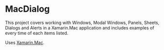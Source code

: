 MacDialog
==========

This project covers working with Windows, Modal Windows, Panels, Sheets, Dialogs and Alerts in a Xamarin.Mac application and includes examples of every time of each items listed.

Uses [Xamarin.Mac](http://xamarin.com).
